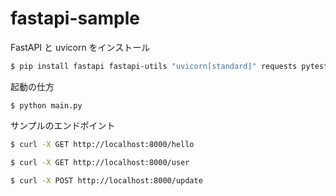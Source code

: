 # fastapi-sample

FastAPI と uvicorn をインストール
```bash
$ pip install fastapi fastapi-utils "uvicorn[standard]" requests pytest-httpserver httpx
```

起動の仕方
```
$ python main.py
```

サンプルのエンドポイント
```bash
$ curl -X GET http://localhost:8000/hello
```

```bash
$ curl -X GET http://localhost:8000/user
```

```bash
$ curl -X POST http://localhost:8000/update
```

